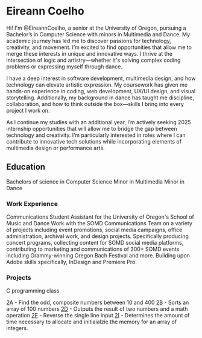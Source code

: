 # Eireann Coelho
Hi! I'm @EireannCoelho, a senior at the University of Oregon, pursuing a Bachelor’s in Computer Science with minors in Multimedia and Dance. 
My academic journey has led me to discover passions for technology, creativity, and movement. I’m excited to find opportunities that 
allow me to merge these interests in unique and innovative ways. I thrive at the intersection of logic and artistry—whether it's solving 
complex coding problems or expressing myself through dance.

I have a deep interest in software development, multimedia design, and how technology can elevate artistic expression. My coursework 
has given me hands-on experience in coding, web development, UX/UI design, and visual storytelling. Additionally, my background in dance 
has taught me discipline, collaboration, and how to think outside the box—skills I bring into every project I work on.

As I continue my studies with an additional year, I’m actively seeking 2025 internship opportunities that will allow me to bridge the 
gap between technology and creativity. I’m particularly interested in roles where I can contribute to innovative tech solutions while 
incorporating elements of multimedia design or performance arts.


## Education
Bachelors of science in Computer Science
Minor in Multimedia
Minor in Dance

### Work Experience
Communications Student Assistant for the University of Oregon's School of Music and Dance
Work with the SOMD Communications Team on a variety of projects including event promotions, social media     campaigns, office administration, archival work, and design projects. Specifically producing concert programs, collecting content for SOMD social media platforms, contributing to marketing and communications of 300+ SOMD events including Grammy-winning Oregon Bach Festival and more. Building upon Adobe skills specifically, InDesign and Premiere Pro. 


### Projects 
 C programming class 
 
   [2A](/2A) - Find the odd, composite numbers between 10 and 400 
   [2B](/2B) - Sorts an array of 100 numbers
   [2D](/2D) - Outputs the result of two numbers and a math operation
   [2F](/2F) - Reverse the single line input
   [2I](/2I) - Determines the amount of time necessary to allocate and initiaialzie the memory for an array of integers.
   
   
